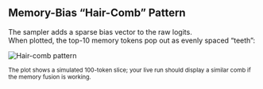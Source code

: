 ## Memory-Bias “Hair-Comb” Pattern

The sampler adds a sparse bias vector to the raw logits.  
When plotted, the top-10 memory tokens pop out as evenly spaced “teeth”:

![Hair-comb pattern](docs/hair_comb_pattern.png)

<sub>The plot shows a simulated 100-token slice; your live run should display a similar comb if the memory fusion is working.</sub>
